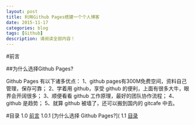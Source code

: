 ```yaml
---
layout: post
title: 利用Github Pages搭建一个个人博客
date: 2015-11-17
categories: blog
tags: [Github]
description: 请阅读全部内容！
---
```

#前言

##为什么选择Github Pages?

Github Pages 有以下诸多优点：
1、github pages有300M免费空间，资料自己管理，保存可靠；
2、学着用 github，享受 github 的便利，上面有很多大牛，眼界会开阔很多；
3、顺便看看 github 工作原理，最好的团队协作流程；
4、github 是趋势；
5、就算 github 被墙了，还可以搬到国内的 gitcafe 中去。

#目录
1.0 [前言](http://www.computereric.xyz/blog/build_a_github_blog/#section)
1.0.1 [为什么选择 Github Pages?](
1.1 [目录](http://www.computereric.xyz/blog/build_a_github_blog/#section-1)

